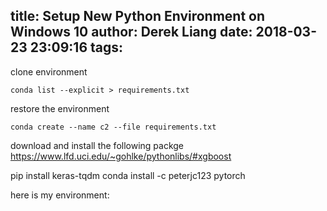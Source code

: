 title: Setup New Python Environment on Windows 10
author: Derek Liang
date: 2018-03-23 23:09:16
tags:
---

clone environment 
```
conda list --explicit > requirements.txt
```

restore the environment
```
conda create --name c2 --file requirements.txt

```
download and install the following packge
https://www.lfd.uci.edu/~gohlke/pythonlibs/#xgboost

pip install keras-tqdm
conda install -c peterjc123 pytorch 


here is my environment:
```

```